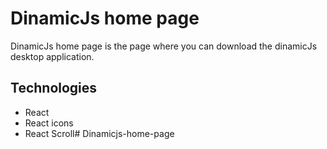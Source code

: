 # DinamicJs home page
DinamicJs home page is the page where you can download the dinamicJs desktop application.

## Technologies
* React
* React icons
* React Scroll#   D i n a m i c j s - h o m e - p a g e  
 